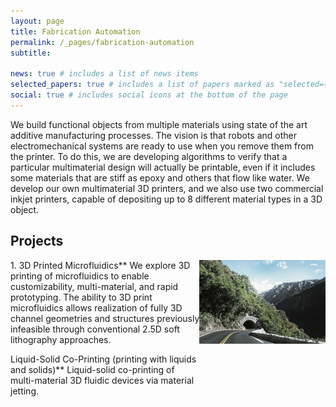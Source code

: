 ```yaml
---
layout: page
title: Fabrication Automation
permalink: /_pages/fabrication-automation
subtitle: 

news: true # includes a list of news items
selected_papers: true # includes a list of papers marked as "selected={true}"
social: true # includes social icons at the bottom of the page
---
```


We build functional objects from multiple materials using state of the art additive manufacturing processes. The vision is that robots and other electromechanical systems are ready to use when you remove them from the printer. To do this, we are developing algorithms to verify that a particular multimaterial design will actually be printable, even if it includes some materials that are stiff as epoxy and others that flow like water. We develop our own multimaterial 3D printers, and we also use two commercial inkjet printers, capable of depositing up to 8 different material types in a 3D object.


## Projects




<div style="display: flex;">
   <div style="width: 60%;">
      1. 3D Printed Microfluidics**
   We explore 3D printing of microfluidics to enable customizability, multi-material, and rapid prototyping. The ability to 3D print microfluidics allows realization of fully 3D channel geometries and structures previously infeasible through conventional 2.5D soft lithography approaches.
   
   Liquid-Solid Co-Printing (printing with liquids and solids)**
   Liquid-solid co-printing of multi-material 3D fluidic devices via material jetting.
   </div>
   <div style="width: 40%;">
         <img src="/assets/img/1.jpg" style="float: right; margin-left: 10px;">
   </div>
</div>

